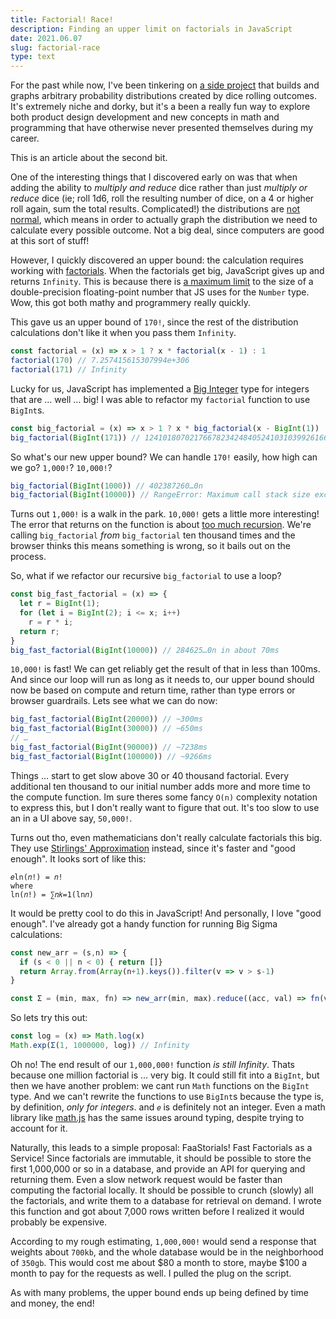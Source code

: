 ```yaml
---
title: Factorial! Race!
description: Finding an upper limit on factorials in JavaScript
date: 2021.06.07
slug: factorial-race
type: text
---
```


For the past while now, I've been tinkering on [a side project](https://www.dicegraph.com/) that builds and graphs arbitrary probability distributions created by dice rolling outcomes. It's extremely niche and dorky, but it's a been a really fun way to explore both product design development and new concepts in math and programming that have otherwise never presented themselves during my career.

This is an article about the second bit.

One of the interesting things that I discovered early on was that when adding the ability to _multiply and reduce_ dice rather than just _multiply or reduce_ dice (ie; roll 1d6, roll the resulting number of dice, on a 4 or higher roll again, sum the total results. Complicated!) the distributions are [not normal](https://en.wikipedia.org/wiki/Normal_distribution), which means in order to actually graph the distribution we need to calculate every possible outcome. Not a big deal, since computers are good at this sort of stuff!

However, I quickly discovered an upper bound: the calculation requires working with [factorials](https://en.wikipedia.org/wiki/Factorial). When the factorials get big, JavaScript gives up and returns `Infinity`. This is because there is [a maximum limit](https://developer.mozilla.org/en-US/docs/Web/JavaScript/Reference/Global_Objects/Number/MAX_SAFE_INTEGER) to the size of a double-precision floating-point number that JS uses for the `Number` type. Wow, this got both mathy and programmery really quickly.

This gave us an upper bound of `170!`, since the rest of the distribution calculations don't like it when you pass them `Infinity`.

```js
const factorial = (x) => x > 1 ? x * factorial(x - 1) : 1
factorial(170) // 7.257415615307994e+306
factorial(171) // Infinity
```

Lucky for us, JavaScript has implemented a [Big Integer](https://developer.mozilla.org/en-US/docs/Web/JavaScript/Reference/Global_Objects/BigInt) type for integers that are … well … big! I was able to refactor my `factorial` function to use `BigInt`s.

```js
const big_factorial = (x) => x > 1 ? x * big_factorial(x - BigInt(1)) : BigInt(1)
big_factorial(BigInt(171)) // 1241018070217667823424840524103103992616605577501693185388951803611996075221691752992751978120487585576464959501670387052809889858690710767331242032218484364310473577889968548278290754541561964852153468318044293239598173696899657235903947616152278558180061176365108428800000000000000000000000000000000000000000n
```

So what's our new upper bound? We can handle `170!` easily, how high can we go? `1,000!`? `10,000!`?

```js
big_factorial(BigInt(1000)) // 402387260…0n
big_factorial(BigInt(10000)) // RangeError: Maximum call stack size exceeded
```

Turns out `1,000!` is a walk in the park. `10,000!` gets a little more interesting! The error that returns on the function is about [too much recursion](https://developer.mozilla.org/en-US/docs/Web/JavaScript/Reference/Errors/Too_much_recursion). We're calling `big_factorial` _from_ `big_factorial` ten thousand times and the browser thinks this means something is wrong, so it bails out on the process.

So, what if we refactor our recursive `big_factorial` to use a loop?

```js
const big_fast_factorial = (x) => {
  let r = BigInt(1);
  for (let i = BigInt(2); i <= x; i++)
    r = r * i;
  return r;
}
big_fast_factorial(BigInt(10000)) // 284625…0n in about 70ms
```

`10,000!` is fast! We can get reliably get the result of that in less than 100ms. And since our loop will run as long as it needs to, our upper bound should now be based on compute and return time, rather than type errors or browser guardrails. Lets see what we can do now:

```js
big_fast_factorial(BigInt(20000)) // ~300ms
big_fast_factorial(BigInt(30000)) // ~650ms
// …
big_fast_factorial(BigInt(90000)) // ~7238ms
big_fast_factorial(BigInt(100000)) // ~9266ms
```

Things … start to get slow above 30 or 40 thousand factorial. Every additional ten thousand to our initial number adds more and more time to the compute function. Im sure theres some fancy `O(n)` complexity notation to express this, but I don't really want to figure that out. It's too slow to use an in a UI above say, `50,000!`.

Turns out tho, even mathematicians don't really calculate factorials this big. They use [Stirlings' Approximation](https://en.wikipedia.org/wiki/Stirling%27s_approximation) instead, since it's faster and "good enough". It looks sort of like this:

```
𝑒ln(𝑛!) = 𝑛!
where
ln(𝑛!) = ∑𝑛𝑘=1(ln𝑛)
```

It would be pretty cool to do this in JavaScript! And personally, I love "good enough". I've already got a handy function for running Big Sigma calculations:

```js
const new_arr = (s,n) => {
  if (s < 0 || n < 0) { return []}
  return Array.from(Array(n+1).keys()).filter(v => v > s-1)
}

const Σ = (min, max, fn) => new_arr(min, max).reduce((acc, val) => fn(val) + acc, 0)
```

So lets try this out:

```js
const log = (x) => Math.log(x)
Math.exp(Σ(1, 1000000, log)) // Infinity
```

Oh no! The end result of our `1,000,000!` function _is still Infinity_. Thats because one million factorial is … very big. It could still fit into a `BigInt`, but then we have another problem: we cant run `Math` functions on the `BigInt` type. And we can't rewrite the functions to use `BigInt`s because the type is, by definition, _only for integers_. and `𝑒` is definitely not an integer. Even a math library like [math.js](https://mathjs.org/) has the same issues around typing, despite trying to account for it.

Naturally, this leads to a simple proposal: FaaStorials! Fast Factorials as a Service! Since factorials are immutable, it should be possible to store the first 1,000,000 or so in a database, and provide an API for querying and returning them. Even a slow network request would be faster than computing the factorial locally. It should be possible to crunch (slowly) all the factorials, and write them to a database for retrieval on demand. I wrote this function and got about 7,000 rows written before I realized it would probably be expensive.

According to my rough estimating, `1,000,000!` would send a response that weights about `700kb`, and the whole database would be in the neighborhood of `350gb`. This would cost me about $80 a month to store, maybe $100 a month to pay for the requests as well. I pulled the plug on the script.

As with many problems, the upper bound ends up being defined by time and money, the end!